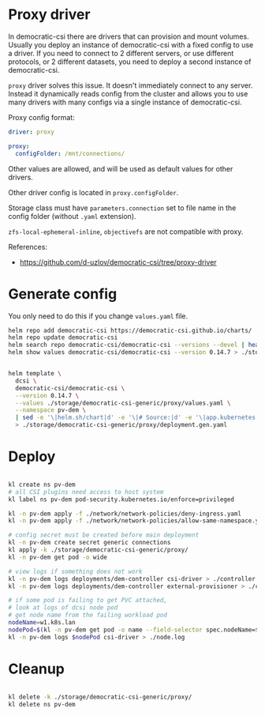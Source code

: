 
# Proxy driver

In democratic-csi there are drivers
that can provision and mount volumes.
Usually you deploy an instance of democratic-csi
with a fixed config to use a driver.
If you need to connect to 2 different servers,
or use different protocols, or 2 different datasets,
you need to deploy a second instance of democratic-csi.

`proxy` driver solves this issue. It doesn't immediately connect to any server.
Instead it dynamically reads config from the cluster
and allows you to use many drivers with many configs
via a single instance of democratic-csi.

Proxy config format:

```yaml
driver: proxy

proxy:
  configFolder: /mnt/connections/
```

Other values are allowed, and will be used as default values for other drivers.

Other driver config is located in `proxy.configFolder`.

Storage class must have `parameters.connection` set to file name in the config folder (without `.yaml` extension).

`zfs-local-ephemeral-inline`, `objectivefs` are not compatible with proxy.

References:
- https://github.com/d-uzlov/democratic-csi/tree/proxy-driver

# Generate config

You only need to do this if you change `values.yaml` file.

```bash
helm repo add democratic-csi https://democratic-csi.github.io/charts/
helm repo update democratic-csi
helm search repo democratic-csi/democratic-csi --versions --devel | head
helm show values democratic-csi/democratic-csi --version 0.14.7 > ./storage/democratic-csi-generic/default-values.yaml
```

```bash

helm template \
  dcsi \
  democratic-csi/democratic-csi \
  --version 0.14.7 \
  --values ./storage/democratic-csi-generic/proxy/values.yaml \
  --namespace pv-dem \
  | sed -e '\|helm.sh/chart|d' -e '\|# Source:|d' -e '\|app.kubernetes.io/managed-by: Helm|d' -e '\|app.kubernetes.io/instance:|d' -e '\|^#|d' \
  > ./storage/democratic-csi-generic/proxy/deployment.gen.yaml

```

# Deploy

```bash

kl create ns pv-dem
# all CSI plugins need access to host system
kl label ns pv-dem pod-security.kubernetes.io/enforce=privileged

kl -n pv-dem apply -f ./network/network-policies/deny-ingress.yaml
kl -n pv-dem apply -f ./network/network-policies/allow-same-namespace.yaml

# config secret must be created before main deployment
kl -n pv-dem create secret generic connections
kl apply -k ./storage/democratic-csi-generic/proxy/
kl -n pv-dem get pod -o wide

# view logs if something does not work
kl -n pv-dem logs deployments/dem-controller csi-driver > ./controller.log
kl -n pv-dem logs deployments/dem-controller external-provisioner > ./controller-external-provisioner.log

# if some pod is failing to get PVC attached,
# look at logs of dcsi node pod
# get node name from the failing workload pod
nodeName=w1.k8s.lan
nodePod=$(kl -n pv-dem get pod -o name --field-selector spec.nodeName=$nodeName -l app.kubernetes.io/csi-role=node)
kl -n pv-dem logs $nodePod csi-driver > ./node.log

```

# Cleanup

```bash

kl delete -k ./storage/democratic-csi-generic/proxy/
kl delete ns pv-dem

```
